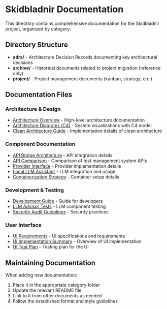 # Skidbladnir Documentation

This directory contains comprehensive documentation for the Skidbladnir project, organized by category:

## Directory Structure

- **adrs/** - Architecture Decision Records documenting key architectural decisions
- **archive/** - Historical documents related to project migration (reference only)
- **project/** - Project management documents (kanban, strategy, etc.)

## Documentation Files

### Architecture & Design
- [Architecture Overview](architecture.md) - High-level architecture documentation
- [Architecture Diagrams (C4)](c4-diagrams.md) - System visualizations with C4 model
- [Clean Architecture Guide](clean-architecture-guide.md) - Implementation details of clean architecture

### Component Documentation
- [API Bridge Architecture](api-bridge-architecture.md) - API integration details
- [API Comparison](api-comparison.md) - Comparison of test management system APIs
- [Provider Interface](provider-interface.md) - Provider implementation details
- [Local LLM Assistant](local-llm-assistant.md) - LLM integration and usage
- [Containerization Strategy](containerization.md) - Container setup details

### Development & Testing
- [Development Guide](development-guide.md) - Guide for developers
- [LLM Advisor Tests](llm-advisor-tests.md) - LLM component testing
- [Security Audit Guidelines](security-audit-guidelines.md) - Security practices

### User Interface
- [UI Requirements](ui-requirements.md) - UI specifications and requirements
- [UI Implementation Summary](ui-implementation-summary.md) - Overview of UI implementation
- [UI Test Plan](ui-test-plan.md) - Testing plan for the UI

## Maintaining Documentation

When adding new documentation:
1. Place it in the appropriate category folder
2. Update the relevant README file
3. Link to it from other documents as needed
4. Follow the established format and style guidelines